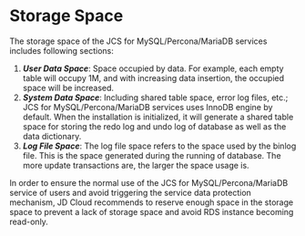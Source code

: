# Storage Space
The storage space of the JCS for MySQL/Percona/MariaDB services includes following sections:

1. ***User Data Space***: Space occupied by data. For example, each empty table will occupy 1M, and with increasing data insertion, the occupied space will be increased.<br>
2. ***System Data Space***: Including shared table space, error log files, etc.; JCS for MySQL/Percona/MariaDB services uses InnoDB engine by default. When the installation is initialized, it will generate a shared table space for storing the redo log and undo log of database as well as the data dictionary.<br>
3. ***Log File Space***: The log file space refers to the space used by the binlog file. This is the space generated during the running of database. The more update transactions are, the larger the space usage is.

In order to ensure the normal use of the JCS for MySQL/Percona/MariaDB service of users and avoid triggering the service data protection mechanism, JD Cloud recommends to reserve enough space in the storage space to prevent a lack of storage space and avoid RDS instance becoming read-only.
